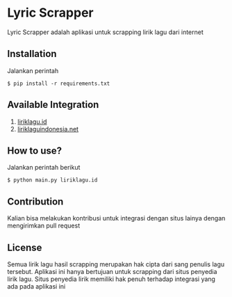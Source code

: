 # Lyric Scrapper
Lyric Scrapper adalah aplikasi untuk scrapping lirik lagu dari internet

## Installation
Jalankan perintah
```
$ pip install -r requirements.txt
```

## Available Integration
1. [liriklagu.id](https://www.liriklagu.id/)
2. [liriklaguindonesia.net](https://liriklaguindonesia.net/)

## How to use?
Jalankan perintah berikut
```
$ python main.py liriklagu.id
```

## Contribution
Kalian bisa melakukan kontribusi untuk integrasi dengan situs lainya dengan mengirimkan pull request

## License
Semua lirik lagu hasil scrapping merupakan hak cipta dari sang penulis lagu tersebut. Aplikasi ini hanya bertujuan untuk scrapping dari situs penyedia lirik lagu. Situs penyedia lirik memiliki hak penuh terhadap integrasi yang ada pada aplikasi ini
